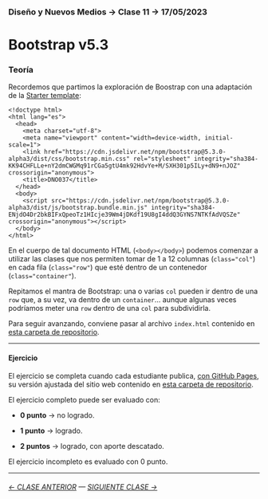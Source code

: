 ### Diseño y Nuevos Medios → Clase 11 → 17/05/2023

# Bootstrap v5.3

### Teoría

Recordemos que partimos la exploración de Boostrap con una adaptación de la [Starter template](https://getbootstrap.com/docs/5.3/getting-started/introduction/#quick-start): 
```
<!doctype html>
<html lang="es">
  <head>
    <meta charset="utf-8">
    <meta name="viewport" content="width=device-width, initial-scale=1">
    <link href="https://cdn.jsdelivr.net/npm/bootstrap@5.3.0-alpha3/dist/css/bootstrap.min.css" rel="stylesheet" integrity="sha384-KK94CHFLLe+nY2dmCWGMq91rCGa5gtU4mk92HdvYe+M/SXH301p5ILy+dN9+nJOZ" crossorigin="anonymous">
    <title>DNO037</title>
  </head>
  <body>
    <script src="https://cdn.jsdelivr.net/npm/bootstrap@5.3.0-alpha3/dist/js/bootstrap.bundle.min.js" integrity="sha384-ENjdO4Dr2bkBIFxQpeoTz1HIcje39Wm4jDKdf19U8gI4ddQ3GYNS7NTKfAdVQSZe" crossorigin="anonymous"></script>
  </body>
</html>
```

En el cuerpo de tal documento HTML (`<body></body>`) podemos comenzar a utilizar las clases que nos permiten tomar de 1 a 12 columnas (`class="col"`) en cada fila (`class="row"`) que esté dentro de un contenedor (`class="container"`). 

Repitamos el mantra de Bootstrap: una o varias `col` pueden ir dentro de una `row` que, a su vez, va dentro de un `container`… aunque algunas veces podríamos meter una `row` dentro de una `col` para subdividirla.

Para seguir avanzando, conviene pasar al archivo `index.html` contenido en [esta carpeta de repositorio](https://profesorfaco.github.io/dno037-2023/clase-11/index.html).

- - - - - - - 

#### Ejercicio

El ejercicio se completa cuando cada estudiante publica, [con GitHub Pages](https://docs.github.com/es/free-pro-team@latest/github/working-with-github-pages/configuring-a-publishing-source-for-your-github-pages-site), su versión ajustada del sitio web contenido en [esta carpeta de repositorio](https://profesorfaco.github.io/dno037-2023/clase-11/).

El ejercicio completo puede ser evaluado con:

- **0 punto** → no logrado.

- **1 punto** → logrado.

- **2 puntos** → logrado, con aporte descatado.

El ejercicio incompleto es evaluado con 0 punto.

- - - - - - - 

###### [← CLASE ANTERIOR](https://github.com/profesorfaco/dno037-2023/tree/main/clase-10) — [SIGUIENTE CLASE →](https://github.com/profesorfaco/dno037-2023/tree/main/clase-12)

